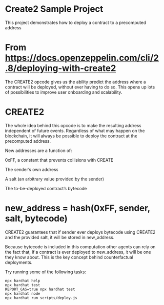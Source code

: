 # Create2 Sample Project

This project demonstrates how to deploy a contract to a precomputed address

# From https://docs.openzeppelin.com/cli/2.8/deploying-with-create2
<p>The CREATE2 opcode gives us the ability predict the address where a contract will be deployed, without ever having to do so. This opens up lots of possibilities to improve user onboarding and scalability.</p>

# CREATE2
The whole idea behind this opcode is to make the resulting address independent of future events. Regardless of what may happen on the blockchain, it will always be possible to deploy the contract at the precomputed address.

New addresses are a function of:

0xFF, a constant that prevents collisions with CREATE

The sender’s own address

A salt (an arbitrary value provided by the sender)

The to-be-deployed contract’s bytecode

# new_address = hash(0xFF, sender, salt, bytecode)
CREATE2 guarantees that if sender ever deploys bytecode using CREATE2 and the provided salt, it will be stored in new_address.

Because bytecode is included in this computation other agents can rely on the fact that, if a contract is ever deployed to new_address, it will be one they know about. This is the key concept behind counterfactual deployments.


Try running some of the following tasks:

```shell
npx hardhat help
npx hardhat test
REPORT_GAS=true npx hardhat test
npx hardhat node
npx hardhat run scripts/deploy.js
```
